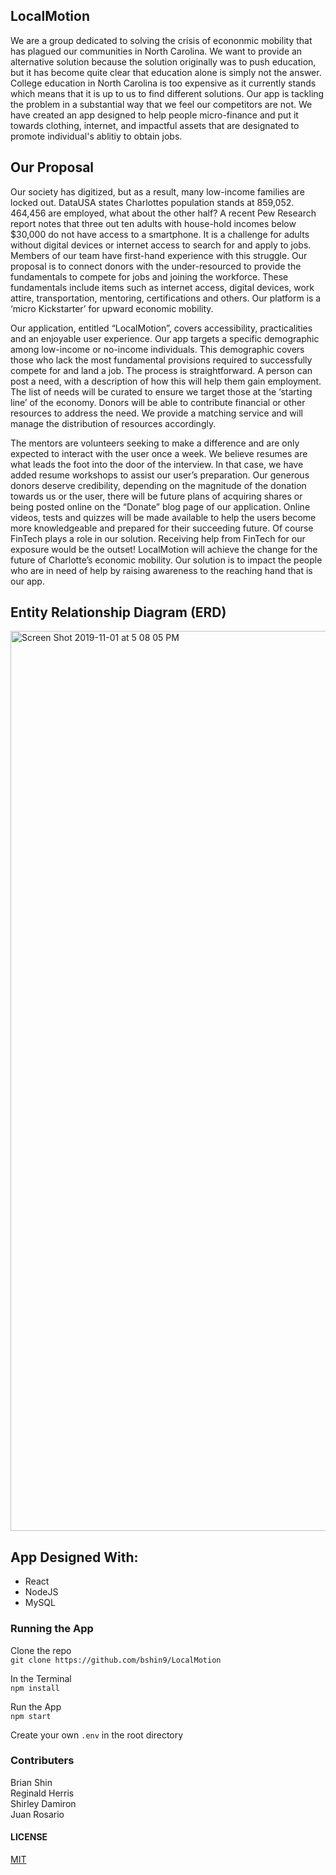 ## LocalMotion

We are a group dedicated to solving the crisis of econonmic mobility that has plagued our communities in North Carolina. We want to provide an alternative solution because the solution originally was to push education, but it has become quite clear that education alone is simply not the answer. College education in North Carolina is too expensive as it currently stands which means that it is up to us to find different solutions. Our app is tackling the problem in a substantial way that we feel our competitors are not. We have created an app designed to help people micro-finance and put it towards clothing, internet, and impactful assets that are designated to promote individual's ablitiy to obtain jobs.

## Our Proposal

  Our society has digitized, but as a result, many low-income families are locked out. DataUSA states Charlottes population stands at 859,052. 464,456 are employed, what about the other half?  A recent Pew Research report notes that three out ten adults with house-hold incomes below $30,000 do not have access to a smartphone. It is a challenge for adults without digital devices or internet access to search for and apply to jobs. Members of our team have first-hand experience with this struggle. Our proposal is to connect donors with the under-resourced to provide the fundamentals to compete for jobs and joining the workforce. These fundamentals include items such as internet access, digital devices, work attire, transportation, mentoring, certifications and others. Our platform is a ‘micro Kickstarter’ for upward economic mobility.

  Our application, entitled “LocalMotion”, covers accessibility, practicalities and an enjoyable user experience. Our app targets a specific demographic among low-income or no-income individuals. This demographic covers those who lack the most fundamental provisions required to successfully compete for and land a job. The process is straightforward. A person can post a need, with a description of how this will help them gain employment.  The list of needs will be curated to ensure we target those at the ‘starting line’ of the economy. Donors will be able to contribute financial or other resources to address the need. We provide a matching service and will manage the distribution of resources accordingly.
  
  The mentors are volunteers seeking to make a difference and are only expected to interact with the user once a week. We believe resumes are what leads the foot into the door of the interview. In that case, we have added resume workshops to assist our user’s preparation. Our generous donors deserve credibility, depending on the magnitude of the donation towards us or the user, there will be future plans of acquiring shares or being posted online on the “Donate” blog page of our application. Online videos, tests and quizzes will be made available to help the users become more knowledgeable and prepared for their succeeding future.
Of course FinTech plays a role in our solution. Receiving help from FinTech for our exposure would be the outset!
LocalMotion will achieve the change for the future of Charlotte’s economic mobility. Our solution is to impact the people who are in need of help by raising awareness to the reaching hand that is our app.

## Entity Relationship Diagram (ERD)

<img width="1440" alt="Screen Shot 2019-11-01 at 5 08 05 PM" src="https://user-images.githubusercontent.com/52217063/68056733-41db5f80-fcca-11e9-92ad-c1b4628122a5.png">


## App Designed With:

* React
* NodeJS
* MySQL

### Running the App

Clone the repo<br>
`git clone https://github.com/bshin9/LocalMotion`

In the Terminal<br>
`npm install`

Run the App<br>
`npm start`

Create your own `.env` in the root directory

### Contributers

Brian Shin<br>
Reginald Herris<br>
Shirley Damiron<br>
Juan Rosario

#### LICENSE
[MIT](https://github.com/bshin9/LocalMotion/blob/master/LICENSE)
